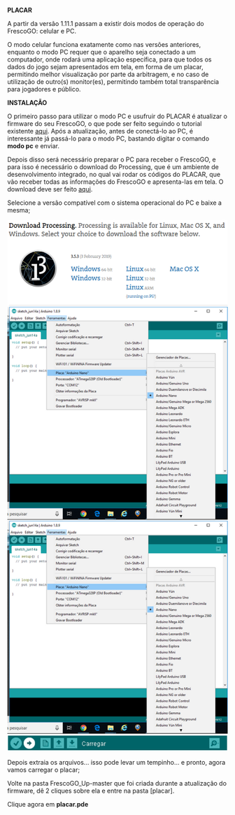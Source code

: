 **PLACAR**

A partir da versão 1.11.1 passam a existir dois modos de operação do FrescoGO: celular e PC. 

O modo celular funciona exatamente como nas versões anteriores, enquanto o modo PC requer que o aparelho seja conectado a um computador, onde rodará uma aplicação específica, para que todos os dados do jogo sejam apresentados em tela, em forma de um placar, permitindo melhor visualização por parte da arbitragem, e no caso de utilização de outro(s) monitor(es), permitindo também total transparência para jogadores e público.


**INSTALAÇÃO**

O primeiro passo para utilizar o modo PC e usufruir do PLACAR é atualizar o firmware do seu FrescoGO, o que pode ser feito seguindo o tutorial existente [aqui]( https://github.com/eltonrios/FrescoGO_Up/blob/master/tutoriais/tutorial_fvm.md). Após a atualização, antes de conectá-lo ao PC, é interessante já passá-lo para o modo PC, bastando digitar o comando **modo pc** e enviar.

Depois disso será necessário preparar o PC para receber o FrescoGO, e para isso é necessário o download do Processing, que é um ambiente de desenvolvimento integrado, no qual vai rodar os códigos do PLACAR, que vão receber todas as informações do FrescoGO e apresenta-las em tela. O download deve ser feito [aqui]( https://processing.org/download/).

Selecione a versão compatível com o sistema operacional do PC e baixe a mesma;

![Seleção do arduino](images/download_Processing.PNG "download")
![Seleção do arduino](images/arduino_select.png "Seleção do arduino")
![download](images/arduino_select.png "Seleção do arduino")
![Carregar](images/transferir.PNG "Carregar")


Depois extraia os arquivos... isso pode levar um tempinho... e pronto, agora vamos carregar o placar;

Volte na pasta FrescoGO_Up-master que foi criada durante a atualização do firmware, dê 2 cliques sobre ela e entre na pasta [placar].

Clique  agora em **placar.pde**
